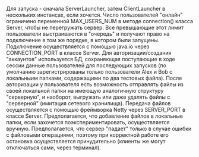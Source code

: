 Для запуска - сначала ServerLauncher, затем ClientLauncher в нескольких инстансах, если хочется. Число пользователей "онлайн" ограничено переменной MAX_USERS_NUM в методе connection() класса Server, чтобы не перегружать сервер. Все превышающие этот лимит пользователи выстраиваются в "очередь" и получают право на подключение в том же порядке, в котором были запущены. Подключение осуществляется с помощью java.io через CONNECTION_PORT в классе Server.
Для авторизации/создания "аккаунтов" используется БД, сохраняющая поступающие в ходе сессии данные пользователей для последующих запусков (по умолчанию зарегистрированы только пользователи Alex и Bob с локальныим папками, содержащими по два тестовых файла).
После авторизации у пользователя есть возможность отправлять файлы из своей локальной папки на имеющую аналогичную структуру "серверную", и наоборот, выгружать или даже удалять файлы с "серверной" (имитация сетевого хранилища). Передача файлов осуществляется с помощью фреймворка Netty через SERVER_PORT в классе Server. Предполагается, что добавление файлов в локальные папки, если захочется поэкспериментировать, осуществляется вручную.
Предполагается, что сервер "падает" только в случае ошибки с файловыми операциями, поэтому при корректной работе его остановка осуществляется принудительно (клиенты же могут отключаться сами, через терминал).
